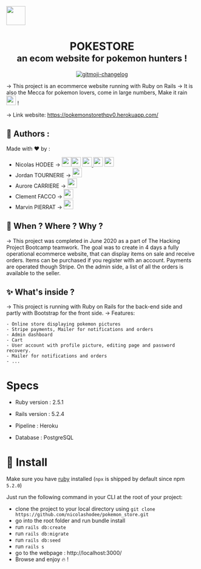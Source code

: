 <img src="https://upload.wikimedia.org/wikipedia/commons/thumb/5/53/Pok%C3%A9_Ball_icon.svg/1026px-Pok%C3%A9_Ball_icon.svg.png" width="50" align="center"><br>
<h1 align="center"> POKESTORE <br>
<small>an ecom website for pokemon hunters !</small></h1> 

<p align="center">
  <a href="https://github.com/frinyvonnick/gitmoji-changelog">
    <img src="https://img.shields.io/badge/changelog-gitmoji-brightgreen.svg" alt="gitmoji-changelog">
  </a>
</p>

→ This project is an ecommerce website running with Ruby on Rails
→ It is also the Mecca for pokemon lovers, come in large numbers, Make it rain <img src="https://image.flaticon.com/icons/svg/69/69192.svg" width="25" >  !  

→ Link website: https://pokemonstorethpv0.herokuapp.com/


## 👤  Authors : 

Made with ❤️ by :

- Nicolas HODEE → 
[<img src="http://pngimg.com/uploads/github/github_PNG40.png" width="25" >](https://github.com/nicolashodee)[<img src="https://user-images.githubusercontent.com/59894954/79057092-9281bc00-7c5d-11ea-9392-783b52f9dae4.png" width="25" >](https://www.nicolashodee.com)  [<img src="https://www.crossfitchelles.com/wp-content/uploads/2019/03/linkedin-icon-logo-png-transparent.png" width="25" >  ](https://www.linkedin.com/in/nicolashodee)  [<img src="https://upload.wikimedia.org/wikipedia/commons/4/45/New_Logo_Gmail.svg" width="25" >](contact@nicolashodee.com)   [<img src="https://www.toomed.com/blog/wp-content/uploads/2018/09/new-instagram-logo-png-transparent.png" width="25" > ](https://www.instagram.com/nicolas_hodee_photography)<br> 
- Jordan TOURNERIE → 
[<img src="http://pngimg.com/uploads/github/github_PNG40.png" width="25" >](https://github.com/JordanT2310)<br>
- Aurore CARRIERE → 
[<img src="http://pngimg.com/uploads/github/github_PNG40.png" width="25" >](https://github.com/Titpioupiou)<br>
- Clement FACCO → 
[<img src="http://pngimg.com/uploads/github/github_PNG40.png" width="25" >](https://github.com/cfacco1)<br>
- Marvin PIERRAT → 
[<img src="http://pngimg.com/uploads/github/github_PNG40.png" width="25" >](https://github.com/Homarv)<br>

## :calendar:  When ? Where ? Why ?

→ This project was completed in June 2020 as a part of The Hacking Project Bootcamp teamwork. The goal was to create in 4 days a fully operational ecommerce website, that can display items on sale and receive orders. Items can be purchased if you register with an account. Payments are operated though Stripe. On the admin side, a list of all the orders is available to the seller.  


## ✨  What's inside ?

→ This project is running with Ruby on Rails for the back-end side and partly with Bootstrap for the front side. 
→ Features: 
```
- Online store displaying pokemon pictures
- Stripe payments, Mailer for notifications and orders 
- Admin dashboard
- Cart
- User account with profile picture, editing page and password recovery. 
- Mailer for notifications and orders
- ...
```
#  Specs

* Ruby version : 2.5.1
* Rails version : 5.2.4
* Pipeline : Heroku

* Database : PostgreSQL

# 🚀 Install

Make sure you have [ruby](https://rvm.io/rvm/install) installed (`npx` is shipped by default since npm `5.2.0`)

Just run the following command in your CLI at the root of your project:

  - clone the project to your local directory using `git clone https://github.com/nicolashodee/pokemon_store.git`
  - go into the root folder and run bundle install
  - run `rails db:create`
  - run `rails db:migrate`
  - run `rails db:seed`
  - run `rails s`
  - go to the webpage : http://localhost:3000/
  - Browse and enjoy 🔥 !

  


